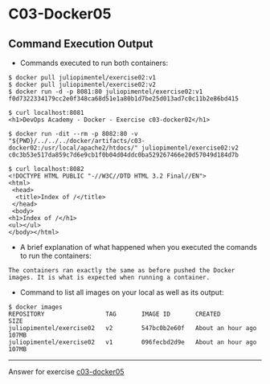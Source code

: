 # C03-Docker05

## Command Execution Output
- Commands executed to run both containers:
```
$ docker pull juliopimentel/exercise02:v1
$ docker pull juliopimentel/exercise02:v2
$ docker run -d -p 8081:80 juliopimentel/exercise02:v1
f0d7322334179cc2e0f348ca68d51e1a80b1d7be25d013ad7c0c11b2e86bd415

$ curl localhost:8081
<h1>DevOps Academy - Docker - Exercise c03-docker02</h1>

$ docker run -dit --rm -p 8082:80 -v "${PWD}/../../../docker/artifacts/c03-docker02:/usr/local/apache2/htdocs/" juliopimentel/exercise02:v2
c0c3b53e517da859c7d6e9cb1f0b04d04ddc0ba529267466e20d57049d184d7b

$ curl localhost:8082
<!DOCTYPE HTML PUBLIC "-//W3C//DTD HTML 3.2 Final//EN">
<html>
 <head>
  <title>Index of /</title>
 </head>
 <body>
<h1>Index of /</h1>
<ul></ul>
</body></html>
```

- A brief explanation of what happened when you executed the comands to run the containers:
```
The containers ran exactly the same as before pushed the Docker images. It is what is expected when running a container. 
```

- Command to list all images on your local as well as its output:
```
$ docker images 
REPOSITORY                 TAG       IMAGE ID       CREATED             SIZE
juliopimentel/exercise02   v2        547bc0b2e60f   About an hour ago   107MB
juliopimentel/exercise02   v1        096fecbd2d9e   About an hour ago   107MB

```

<!-- Don't change anything below this point-->
<!-- Before commiting, remove both commented lines--> 
***
Answer for exercise [c03-docker05](https://github.com/devopsacademyau/academy/blob/af3225a3436f263164e8daebc6bbd1ef3122b900/classes/03class/exercises/c03-docker05/README.md)